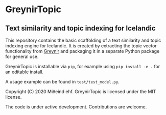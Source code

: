 # GreynirTopic

## Text similarity and topic indexing for Icelandic

This repository contains the basic scaffolding of
a text similarity and topic indexing engine for Icelandic.
It is created by extracting the topic vector functionality
from [Greynir](https://github.com/mideind/Greynir) and
packaging it in a separate Python package for general use.

GreynirTopic is installable via `pip`, for example using
`pip install -e .` for an editable install.

A usage example can be found in `test/test_model.py`.

Copyright (C) 2020 Miðeind ehf. GreynirTopic is licensed under the MIT license.

The code is under active development. Contributions are welcome.
